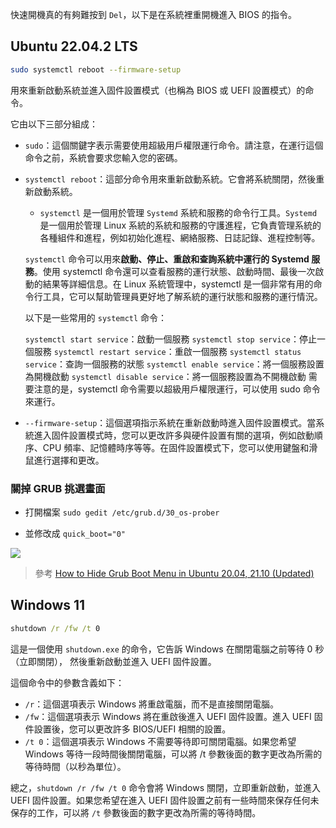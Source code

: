 
快速開機真的有夠難按到 `Del`，以下是在系統裡重開機進入 BIOS 的指令。

## Ubuntu 22.04.2 LTS

```bash
sudo systemctl reboot --firmware-setup
```

用來重新啟動系統並進入固件設置模式（也稱為 BIOS 或 UEFI 設置模式）的命令。

它由以下三部分組成：

- `sudo`：這個關鍵字表示需要使用超級用戶權限運行命令。請注意，在運行這個命令之前，系統會要求您輸入您的密碼。

- `systemctl reboot`：這部分命令用來重新啟動系統。它會將系統關閉，然後重新啟動系統。

  - `systemctl` 是一個用於管理 `Systemd` 系統和服務的命令行工具。`Systemd` 是一個用於管理 Linux 系統的系統和服務的守護進程，它負責管理系統的各種組件和進程，例如初始化進程、網絡服務、日誌記錄、進程控制等。

  `systemctl` 命令可以用來**啟動、停止、重啟和查詢系統中運行的 Systemd 服務**。使用 systemctl 命令還可以查看服務的運行狀態、啟動時間、最後一次啟動的結果等詳細信息。在 Linux 系統管理中，systemctl 是一個非常有用的命令行工具，它可以幫助管理員更好地了解系統的運行狀態和服務的運行情況。

  以下是一些常用的 `systemctl` 命令：

  `systemctl start service`：啟動一個服務
  `systemctl stop service`：停止一個服務
  `systemctl restart service`：重啟一個服務
  `systemctl status service`：查詢一個服務的狀態
  `systemctl enable service`：將一個服務設置為開機啟動
  `systemctl disable service`：將一個服務設置為不開機啟動
  需要注意的是，systemctl 命令需要以超級用戶權限運行，可以使用 sudo 命令來運行。

- `--firmware-setup`：這個選項指示系統在重新啟動時進入固件設置模式。當系統進入固件設置模式時，您可以更改許多與硬件設置有關的選項，例如啟動順序、CPU 頻率、記憶體時序等等。在固件設置模式下，您可以使用鍵盤和滑鼠進行選擇和更改。

### 關掉 GRUB 挑選畫面

- 打開檔案 `sudo gedit /etc/grub.d/30_os-prober`

- 並修改成 `quick_boot="0"`

![](/assets/images/2023-03-13-01-10-22.png)

> 參考 [How to Hide Grub Boot Menu in Ubuntu 20.04, 21.10 (Updated)](https://ubuntuhandbook.org/index.php/2020/06/hide-grub-boot-menu-ubuntu-20-04-lts/)

## Windows 11

```cmd
shutdown /r /fw /t 0
```

這是一個使用 `shutdown.exe` 的命令，它告訴 Windows 在關閉電腦之前等待 0 秒（立即關閉），
然後重新啟動並進入 UEFI 固件設置。

這個命令中的參數含義如下：

- `/r`：這個選項表示 Windows 將重啟電腦，而不是直接關閉電腦。
- `/fw`：這個選項表示 Windows 將在重啟後進入 UEFI 固件設置。進入 UEFI 固件設置後，您可以更改許多 BIOS/UEFI 相關的設置。
- `/t 0`：這個選項表示 Windows 不需要等待即可關閉電腦。如果您希望 Windows 等待一段時間後關閉電腦，可以將 /t 參數後面的數字更改為所需的等待時間（以秒為單位）。

總之，`shutdown /r /fw /t 0` 命令會將 Windows 關閉，立即重新啟動，並進入 UEFI 固件設置。如果您希望在進入 UEFI 固件設置之前有一些時間來保存任何未保存的工作，可以將 `/t` 參數後面的數字更改為所需的等待時間。
